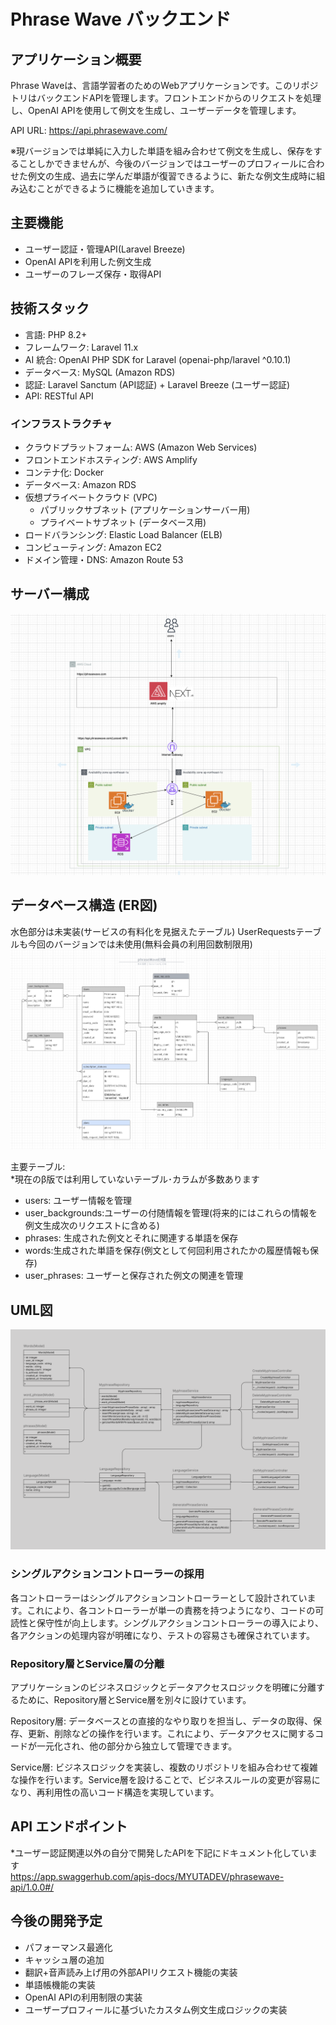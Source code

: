 # Phrase Wave バックエンド

## アプリケーション概要
Phrase Waveは、言語学習者のためのWebアプリケーションです。このリポジトリはバックエンドAPIを管理します。フロントエンドからのリクエストを処理し、OpenAI APIを使用して例文を生成し、ユーザーデータを管理します。

API URL: https://api.phrasewave.com/

※現バージョンでは単純に入力した単語を組み合わせて例文を生成し、保存をすることしかできませんが、今後のバージョンではユーザーのプロフィールに合わせた例文の生成、過去に学んだ単語が復習できるように、新たな例文生成時に組み込むことができるように機能を追加していきます。

## 主要機能
- ユーザー認証・管理API(Laravel Breeze)
- OpenAI APIを利用した例文生成
- ユーザーのフレーズ保存・取得API

## 技術スタック
- 言語: PHP 8.2+
- フレームワーク: Laravel 11.x
- AI 統合: OpenAI PHP SDK for Laravel (openai-php/laravel ^0.10.1)
- データベース: MySQL (Amazon RDS)
- 認証: Laravel Sanctum (API認証) + Laravel Breeze (ユーザー認証)
- API: RESTful API

### インフラストラクチャ
- クラウドプラットフォーム: AWS (Amazon Web Services)
- フロントエンドホスティング: AWS Amplify
- コンテナ化: Docker
- データベース: Amazon RDS
- 仮想プライベートクラウド (VPC)
  - パブリックサブネット (アプリケーションサーバー用)
  - プライベートサブネット (データベース用)
- ロードバランシング: Elastic Load Balancer (ELB)
- コンピューティング: Amazon EC2
- ドメイン管理・DNS: Amazon Route 53

## サーバー構成
![AWS構成図](/docs/images/phrasewave-aws.png)

## データベース構造 (ER図)
水色部分は未実装(サービスの有料化を見据えたテーブル)
UserRequestsテーブルも今回のバージョンでは未使用(無料会員の利用回数制限用)
![ER図](docs/images/phrasewave-er.png)

主要テーブル:  
*現在のβ版では利用していないテーブル･カラムが多数あります
- users: ユーザー情報を管理
- user_backgrounds:ユーザーの付随情報を管理(将来的にはこれらの情報を例文生成次のリクエストに含める)
- phrases: 生成された例文とそれに関連する単語を保存
- words:生成された単語を保存(例文として何回利用されたかの履歴情報も保存)
- user_phrases: ユーザーと保存された例文の関連を管理

## UML図
![UML図](docs/images/phrasewave-uml.png)

### シングルアクションコントローラーの採用
各コントローラーはシングルアクションコントローラーとして設計されています。これにより、各コントローラーが単一の責務を持つようになり、コードの可読性と保守性が向上します。シングルアクションコントローラーの導入により、各アクションの処理内容が明確になり、テストの容易さも確保されています。

### Repository層とService層の分離
アプリケーションのビジネスロジックとデータアクセスロジックを明確に分離するために、Repository層とService層を別々に設けています。

Repository層: データベースとの直接的なやり取りを担当し、データの取得、保存、更新、削除などの操作を行います。これにより、データアクセスに関するコードが一元化され、他の部分から独立して管理できます。

Service層: ビジネスロジックを実装し、複数のリポジトリを組み合わせて複雑な操作を行います。Service層を設けることで、ビジネスルールの変更が容易になり、再利用性の高いコード構造を実現しています。

## API エンドポイント
*ユーザー認証関連以外の自分で開発したAPIを下記にドキュメント化しています  
https://app.swaggerhub.com/apis-docs/MYUTADEV/phrasewave-api/1.0.0#/


## 今後の開発予定
- パフォーマンス最適化
- キャッシュ層の追加
- 翻訳+音声読み上げ用の外部APIリクエスト機能の実装
- 単語帳機能の実装
- OpenAI APIの利用制限の実装
- ユーザープロフィールに基づいたカスタム例文生成ロジックの実装
